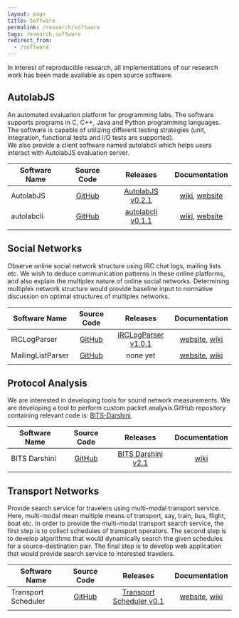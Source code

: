 ```yaml
---
layout: page
title: Software
permalink: /research/software
tags: research,software
redirect_from:
  - /software
---
```


In interest of reproducible research, all implementations of our research work has been made available as open source software.

## AutolabJS ##
An automated evaluation platform for programming labs. The software supports programs in C, C++, Java and Python programming languages. The software is capable of utilizing different testing strategies (unit, integration, functional tests and I/O tests are supported).    
We also provide a client software named autolabcli which helps users interact with AutolabJS evaluation server.

| Software Name | Source Code | Releases  | Documentation |
|-------- |:----------:|:----------:|:----------:|
| AutolabJS | [GitHub](https://github.com/AutolabJS/AutolabJS) | [AutolabJS v0.2.1](https://github.com/AutolabJS/AutolabJS/releases/tag/autolab-v0.2.1) | [wiki](https://github.com/AutolabJS/AutolabJS/wiki/v0.2.1-beta), [website](https://autolabjs.github.io/docs) |
| autolabcli | [GitHub](https://github.com/AutolabJS/autolabcli) | [autolabcli v0.1.1](https://www.npmjs.com/package/@autolabjs/autolabcli) |  [wiki](https://github.com/AutolabJS/autolabcli/wiki/Assignment-Submission-using-autolab-CLI), [website](https://autolabjs.github.io/docs/autolabcli/) |
| |

## Social Networks ##
Observe online social network structure using IRC chat logs, mailing lists etc. We wish to deduce communication patterns in these online platforms, and also explain the multiplex nature of online social networks. Determining multiplex network structure would provide baseline input to normative discussion on optimal structures of multiplex networks.     

| Software Name | Source Code | Releases  | Documentation |
|-------- |:----------:|:----------:|:----------:|
| IRCLogParser | [GitHub](https://github.com/prasadtalasila/IRCLogParser) | [IRCLogParser v1.0.1](https://github.com/prasadtalasila/IRCLogParser/releases/tag/v1.0.1) | [website](http://prasadtalasila.github.io/IRCLogParser/), [wiki](https://github.com/prasadtalasila/IRCLogParser/wiki) |
| MailingListParser | [GitHub](https://github.com/prasadtalasila/MailingListParser) | none yet |  [website](http://prasadtalasila.github.io/MailingListParser/), [wiki](https://github.com/prasadtalasila/MailingListParser/wiki) |
| |


## Protocol Analysis ##
We are interested in developing tools for sound network measurements. We are developing a tool to perform custom packet analysis.GitHub repository containing relevant code is: [BITS-Darshini](https://github.com/prasadtalasila/BITS-Darshini).

| Software Name | Source Code | Releases  | Documentation |
|-------- |:----------:|:----------:|:----------:|
| BITS Darshini | [GitHub](https://github.com/prasadtalasila/BITS-Darshini) | [BITS Darshini v2.1](https://github.com/prasadtalasila/BITS-Darshini/releases/tag/v2.1) |  [wiki](https://github.com/prasadtalasila/BITS-Darshini/wiki) |
| |

## Transport Networks ##
Provide search service for travelers using multi-modal transport service. Here, multi-modal mean multiple means of transport, say, train, bus, flight, boat etc. In order to provide the multi-modal transport search service, the first step is to collect schedules of transport operators. The second step is to develop algorithms that would dynamically search the given schedules for a source-destination pair. The final step is to develop web application that would provide search service to interested travelers.  

| Software Name | Source Code | Releases  | Documentation |
|-------- |:----------:|:----------:|:----------:|
| Transport Scheduler | [GitHub](https://github.com/prasadtalasila/TransportScheduler) | [Transport Scheduler v0.1](https://github.com/prasadtalasila/TransportScheduler/releases/tag/v0.1) | [website](http://prasadtalasila.github.io/TransportScheduler), [wiki](https://github.com/prasadtalasila/TransportScheduler/wiki) |
| |
